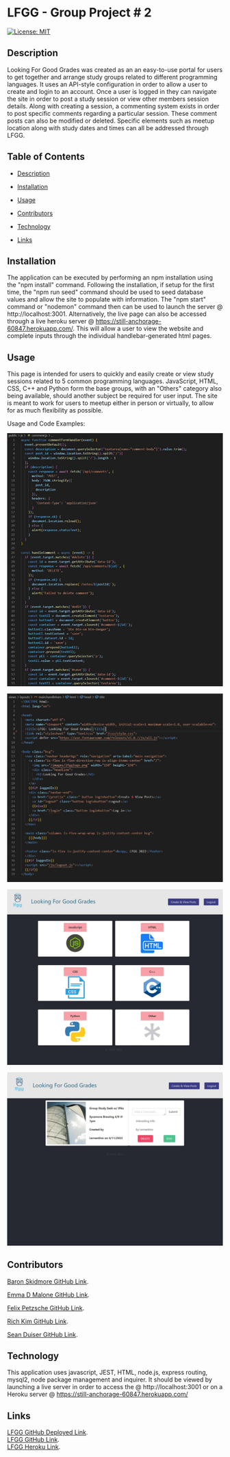# LFGG - Group Project # 2
[![License: MIT](https://img.shields.io/badge/License-MIT-blue.svg)](https://opensource.org/licenses/MIT)

## Description

Looking For Good Grades was created as an an easy-to-use portal for users to get together and arrange study groups related to different programming languages. It uses an API-style configuration in order to allow a user to create and login to an account. Once a user is logged in they can navigate the site in order to post a study session or view other members session details. Along with creating a session, a commenting system exists in order to post specific comments regarding a particular session. These comment posts can also be modified or deleted. Specific elements such as meetup location along with study dates and times can all be addressed through LFGG.

## Table of Contents

- [Description](#description)

- [Installation](#installation)

- [Usage](#usage)

- [Contributors](#contributors)

- [Technology](#technology)

- [Links](#links)


## Installation

The application can be executed by performing an npm installation using the "npm install" command. Following the installation, if setup for the first time, the "npm run seed" command should be used to seed database values and allow the site to populate with information. The "npm start" command or "nodemon" command then can be used to launch the server @ http://localhost:3001. Alternatively, the live page can also be accessed through a live heroku server @ https://still-anchorage-60847.herokuapp.com/. This will allow a user to view the website and complete inputs through the individual handlebar-generated html pages.

## Usage

This page is intended for users to quickly and easily create or view study sessions related to 5 common programming languages. JavaScript, HTML, CSS, C++ and Python form the base groups, with an "Others" category also being available, should another subject be required for user input. The site is meant to work for users to meetup either in person or virtually, to allow for as much flexibility as possible. 

Usage and Code Examples:

![img](./assets/Code_snippet.JPG)

![img](./assets/Handlebars_snippet.JPG)

![img](./assets/Homepage_snippet.JPG)

![img](./assets/Entry_Snippet.JPG)

## Contributors

[Baron Skidmore GitHub Link](https://github.com/IAmSkidd7).

[Emma D Malone GitHub Link](https://github.com/Buggiess).

[Felix Petzsche GitHub Link](https://github.com/felix1805).

[Rich Kim GitHub Link](https://github.com/Rich-afk).

[Sean Duiser GitHub Link](https://github.com/Sean-Duiser).





## Technology

This application uses javascript, JEST, HTML, node.js, express routing, mysql2, node package management and inquirer. It should be viewed by launching a live server in order to access the @ http://localhost:3001 or on a Heroku server @ https://still-anchorage-60847.herokuapp.com/

## Links

[LFGG GitHub Deployed Link](https://rich-afk.github.io/lfgg/).
<br>
[LFGG GitHub Link](https://github.com/Rich-afk/lfgg).
<br>
[LFGG Heroku Link](https://still-anchorage-60847.herokuapp.com/).
